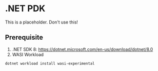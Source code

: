# .NET PDK

This is a placeholder. Don't use this!

## Prerequisite
1. .NET SDK 8: https://dotnet.microsoft.com/en-us/download/dotnet/8.0
2. WASI Workload
```
dotnet workload install wasi-experimental
```